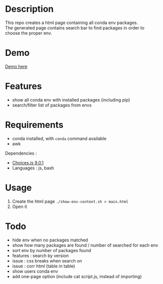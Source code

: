 # Description
This repo creates a html page containing all conda env packages.  
The generated page contains search bar to find packages in order to choose the proper env.

# Demo
[Demo here](https://jple.github.io/conda-explorator/demo/main.html)

# Features
- show all conda env with installed packages (including pip)
- search/filter list of packages from envs

# Requirements
- conda installed, with `conda` command available
- awk

Dependencies :
- [Choices.js 9.0.1](https://github.com/Choices-js/Choices)
- Languages : js, bash

# Usage
1. Create the html page `./show-env-content.sh > main.html`
2. Open it

# Todo
- hide env when no packages matched
- show how many packages are found / number of searched for each env
- sort env by number of packages found
- features : search by version
- issue : css breaks when search on
- issue : corr html (table in table)
- show users conda env
- add one-page option (include cat script.js, instead of importing)